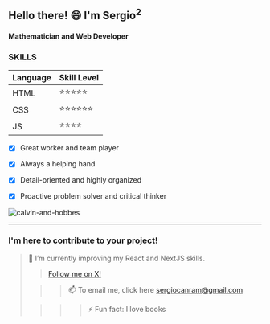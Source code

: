  ## Hello there! 😄 I'm Sergio<sup>2</sup>

 #### Mathematician and Web Developer 

 ### SKILLS
| Language | Skill Level     |
| ----     | :----           |
| HTML     | ⭐⭐⭐⭐⭐    |
| CSS      | ⭐⭐⭐⭐⭐⭐ |
| JS       | ⭐⭐⭐⭐      |




- [x] Great worker and team player
- [x] Always a helping hand
- [x] Detail-oriented and highly organized
- [x] Proactive problem solver and critical thinker


![calvin-and-hobbes](https://github.com/sergiocanram/sergiocanram/assets/43572682/6c351997-7c5d-48db-b547-f2e38bea7975)



---
  
 ### I'm here to contribute to your project!

> 🌱 I’m currently improving my React and NextJS skills.
> 
>> [Follow me on X!](https://twitter.com/SergioCanRam)
> 
>>> 📫 To email me, click here <sergiocanram@gmail.com> 
> 
>>>> ⚡ Fun fact: I love books 

